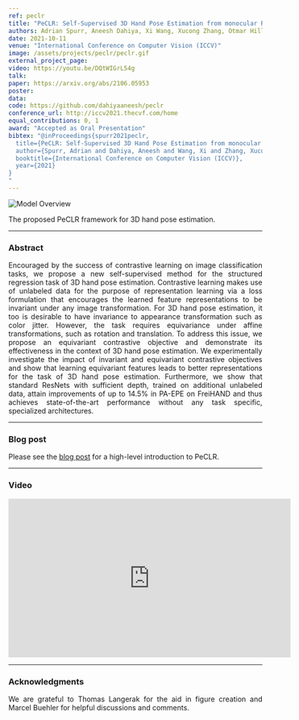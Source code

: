 ```yaml
---
ref: peclr
title: "PeCLR: Self-Supervised 3D Hand Pose Estimation from monocular RGB via Equivariant Contrastive Learning"
authors: Adrian Spurr, Aneesh Dahiya, Xi Wang, Xucong Zhang, Otmar Hilliges
date: 2021-10-11
venue: "International Conference on Computer Vision (ICCV)"
image: /assets/projects/peclr/peclr.gif
external_project_page: 
video: https://youtu.be/DQtWIGrL54g
talk: 
paper: https://arxiv.org/abs/2106.05953
poster: 
data: 
code: https://github.com/dahiyaaneesh/peclr
conference_url: http://iccv2021.thecvf.com/home
equal_contributions: 0, 1
award: "Accepted as Oral Presentation"
bibtex: "@inProceedings{spurr2021peclr,
  title={PeCLR: Self-Supervised 3D Hand Pose Estimation from monocular RGB via Equivariant Contrastive Learning},
  author={Spurr, Adrian and Dahiya, Aneesh and Wang, Xi and Zhang, Xucong and Hilliges, Otmar},
  booktitle={International Conference on Computer Vision (ICCV)},
  year={2021}
}
"
---
```


<img class="fullcol" src="/assets/projects/peclr/peclr.gif" alt="Model Overview" />

<p align="justify">
    <span class="figurecap">
    The proposed PeCLR framework for 3D hand pose estimation.
   </span>
</p>
<hr />


<h3>Abstract</h3>
<p align="justify">
Encouraged by the success of contrastive learning on image classification tasks, we propose a new self-supervised method for the structured regression task of 3D hand pose estimation.
Contrastive learning makes use of unlabeled data for the purpose of representation learning via a loss formulation that encourages the learned feature representations to be invariant under any image transformation.
For 3D hand pose estimation, it too is desirable to have invariance to appearance transformation such as color jitter. 
However, the task requires equivariance under affine transformations, such as rotation and translation.
To address this issue, we propose an equivariant contrastive objective and demonstrate its effectiveness in the context of 3D hand pose estimation.
We experimentally investigate the impact of invariant and equivariant contrastive objectives and show that learning equivariant features leads to better representations for the task of 3D hand pose estimation. 
Furthermore, we show that standard ResNets with sufficient depth, trained on additional unlabeled data, attain improvements of up to 14.5% in PA-EPE on FreiHAND and thus achieves state-of-the-art performance without any task specific, specialized architectures.</p>
<hr />


<h3>Blog post</h3>
<p align="justify">
Please see the <a href="https://eth-ait.medium.com/peclr-leverage-unlabeled-pose-data-with-pose-equivariant-contrastive-learning-2ca624083614">blog post</a> for a high-level introduction to PeCLR.
<hr />


<h3>Video</h3>
<div class="video" align="center">
  <iframe width="560" height="315" src="https://www.youtube.com/embed/DQtWIGrL54g" frameborder="0" allow="accelerometer; autoplay; encrypted-media; gyroscope; picture-in-picture" allowfullscreen></iframe>
</div>
<hr />


<h3>Acknowledgments</h3>
<p align="justify">
We are grateful to Thomas Langerak for the aid in figure creation and Marcel Buehler for helpful discussions and comments.
</p>
    


